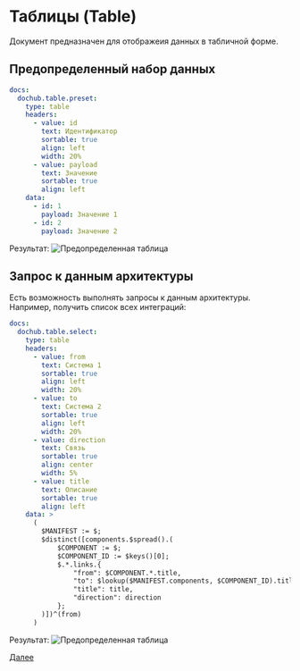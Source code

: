 # Таблицы (Table)

Документ предназначен для отображеия данных в табличной форме.

## Предопределенный набор данных
```yaml
docs:
  dochub.table.preset: 
    type: table
    headers:
      - value: id
        text: Идентификатор
        sortable: true
        align: left
        width: 20%
      - value: payload
        text: Значение
        sortable: true
        align: left
    data:
      - id: 1
        payload: Значение 1
      - id: 2
        payload: Значение 2
```

Результат:
![Предопределенная таблица](@document/dochub.table.preset)

## Запрос к данным архитектуры

Есть возможность выполнять запросы к данным архитектуры. Например, получить список всех интеграций:

```yaml
docs:
  dochub.table.select: 
    type: table
    headers:
      - value: from
        text: Система 1
        sortable: true
        align: left
        width: 20%
      - value: to
        text: Система 2
        sortable: true
        align: left
        width: 20%
      - value: direction
        text: Связь
        sortable: true
        align: center
        width: 5%
      - value: title
        text: Описание
        sortable: true
        align: left
    data: > 
      (
        $MANIFEST := $;
        $distinct([components.$spread().(
            $COMPONENT := $;
            $COMPONENT_ID := $keys()[0];
            $.*.links.{
                "from": $COMPONENT.*.title,
                "to": $lookup($MANIFEST.components, $COMPONENT_ID).title,
                "title": title,
                "direction": direction
            };
        )])^(from)
      )
```

Результат:
![Предопределенная таблица](@document/dochub.table.select)


[Далее](/docs/dochub_forms)